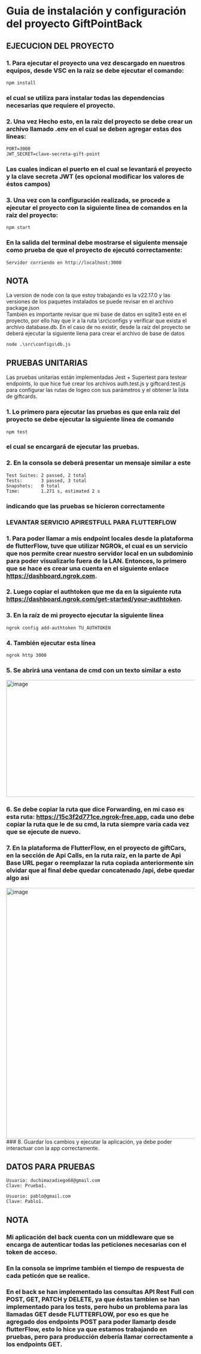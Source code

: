 # Guia de instalación y configuración del proyecto GiftPointBack

## EJECUCION DEL PROYECTO

### 1. Para ejecutar el proyecto una vez descargado en nuestros equipos, desde VSC en la raiz se debe ejecutar el comando:  
```
npm install
```  
### el cual se utiliza para instalar todas las dependencias necesarias que requiere el proyecto.    
### 2. Una vez Hecho esto, en la raiz del proyecto se debe crear un archivo llamado .env en el cual se deben agregar estas dos líneas:  
```
PORT=3000
JWT_SECRET=clave-secreta-gift-point
```
### Las cuales indican el puerto en el cual se levantará el proyecto y la clave secreta JWT (es opcional modificar los valores de éstos campos)  
### 3. Una vez con la configuración realizada, se procede a ejecutar el proyecto con la siguiente linea de comandos en la raiz del proyecto:
```
npm start
```
### En la salida del terminal debe mostrarse el siguiente mensaje como prueba de que el proyecto de ejecutó correctamente:
```
Servidor corriendo en http://localhost:3000
```

## NOTA  
La version de node con la que estoy trabajando es la v22.17.0 y las versiones de los paquetes instalados se puede revisar en el archivo package.json  
También es importante revisar que mi base de datos en sqlite3 esté en el proyecto, por ello hay que ir a la ruta \src\configs y verificar que exista el archivo database.db. En el caso de no existir, desde la raíz del proyecto se deberá ejecutar la siguiente líena para crear el archivo de base de datos
```
node .\src\configs\db.js
```

## PRUEBAS UNITARIAS

Las pruebas unitarias están implementadas Jest + Supertest para testear endpoints, lo que hice fué crear los archivos auth.test.js y giftcard.test.js para configurar las rutas de logeo con sus parámetros y el obtener la lista de giftcards. 

### 1. Lo primero para ejecutar las pruebas es que enla raiz del proyecto se debe ejecutar la siguiente línea de comando
```
npm test
```
### el cual se encargará de ejecutar las pruebas. 
### 2. En la consola se deberá presentar un mensaje similar a este
```
Test Suites: 2 passed, 2 total
Tests:       3 passed, 3 total
Snapshots:   0 total
Time:        1.271 s, estimated 2 s
```
### indicando que las pruebas se hicieron correctamente

### LEVANTAR SERVICIO APIRESTFULL PARA FLUTTERFLOW

### 1. Para poder llamar a mis endpoint locales desde la plataforma de flutterFlow, tuve que utilizar NGROk, el cual es un servicio que nos permite crear nuestro servidor local en un subdominio para poder visualizarlo fuera de la LAN. Entonces, lo primero que se hace es crear una cuenta en el siguiente enlace https://dashboard.ngrok.com.
### 2. Luego copiar el authtoken que me da en la siguiente ruta https://dashboard.ngrok.com/get-started/your-authtoken.
### 3. En la raíz de mi proyecto ejecutar la siguiente línea
```
ngrok config add-authtoken TU_AUTHTOKEN
```
### 4. También ejecutar esta línea
```
ngrok http 3000
```
### 5. Se abrirá una ventana de cmd con un texto similar a esto
<img width="841" height="312" alt="image" src="https://github.com/user-attachments/assets/139871ab-390f-495b-bbb0-ed270b23bdf6" />

### 6. Se debe copiar la ruta que dice Forwarding, en mi caso es esta ruta: https://15c3f2d771ce.ngrok-free.app, cada uno debe copiar la ruta que le de su cmd, la ruta siempre varía cada vez que se ejecute de nuevo.
### 7. En la plataforma de FlutterFlow, en el proyecto de giftCars, en la sección de Api Calls, en la ruta raíz, en la parte de Api Base URL pegar o reemplazar la ruta copiada anteriormente sin olvidar que al final debe quedar concatenado /api, debe quedar algo asi
<img width="1729" height="669" alt="image" src="https://github.com/user-attachments/assets/535a4352-875f-4fdb-af58-12b02dd99ba6" />
### 8. Guardar los cambios y ejecutar la aplicación, ya debe poder interactuar con la app correctamente.

## DATOS PARA PRUEBAS

```
Usuario: duchimazadiego68@gmail.com
Clave: Prueba1.

Usuario: pablo@gmail.com
Clave: Pablo1.

```

## NOTA
### Mi aplicación del back cuenta con un middleware que se encarga de autenticar todas las peticiones necesarias con el token de acceso.
### En la consola se imprime también el tiempo de respuesta de cada peticón que se realice.
### En el back se han implementado las consultas API Rest Full con POST, GET, PATCH y DELETE, ya que éstas tambien se han implementado para los tests, pero hubo un problema para las llamadas GET desde FLUTTERFLOW, por eso es que he agregado dos endpoints POST para poder llamarlp desde flutterFlow, esto lo hice ya que estamos trabajando en pruebas, pero para producción debería llamar correctamente a los endpoints GET.
